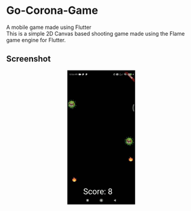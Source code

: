 # Go-Corona-Game
A mobile game made using Flutter  
This is a simple 2D Canvas based shooting game made using the Flame game engine for Flutter.

## Screenshot

<p align = "middle">
  <img src="https://github.com/AJAYK-01/Go-Corona-Game/blob/master/screenshots/img01.jpg" width = "180' height="360" />
</p>
